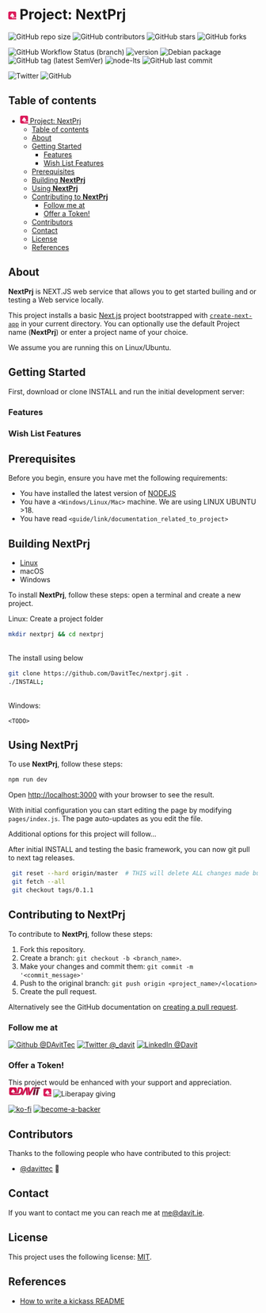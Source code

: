 # [<img src="https://github.com/DavitTec/DavitTec/blob/master/logo/logo.svg" alt="Davit" width="16"/>](https://github.com/DavitTec) Project: NextPrj

<!--- These are examples. See https://shields.io for others or to customize this set of shields. You might want to include dependencies, project status and licence info here --->
![GitHub repo size](https://img.shields.io/github/repo-size/DavitTec/nextprj)
![GitHub contributors](https://img.shields.io/github/contributors/DavitTec/nextprj)
![GitHub stars](https://img.shields.io/github/stars/DavitTec/nextprj?style=social)
![GitHub forks](https://img.shields.io/github/forks/DavitTec/nextprj?style=social)

<!--- Version & Git Hub Pages --->
![GitHub Workflow Status (branch)](https://img.shields.io/github/workflow/status/DavitTec/nextprj/pages%20build%20and%20deployment/gh-pages)
![version](https://img.shields.io/badge/build-0.1.0-green?style=social)
![Debian package](https://img.shields.io/debian/v/bash/unstable?color=red&label=bash&style=social)
![GitHub tag (latest SemVer)](https://img.shields.io/github/v/tag/DavitTec/nextprj?label=version&logo=davit&sort=semver)
![node-lts](https://img.shields.io/node/v/nextprj?color=%23750e35&style=social)
![GitHub last commit](https://img.shields.io/github/last-commit/davittec/nextprj?color=%23750e35&style=social)

<!--- supporters --->
![Twitter](https://img.shields.io/twitter/follow/_davit?style=social)
![GitHub](https://img.shields.io/github/followers/davittec?style=social)

## Table of contents
- [<img src="https://github.com/DavitTec/DavitTec/blob/master/logo/logo.svg" alt="Davit" width="16"/> Project: NextPrj](#-project-nextprj)
  - [Table of contents](#table-of-contents)
  - [About](#about)
  - [Getting Started](#getting-started)
    - [Features](#features)
    - [Wish List Features](#wish-list-features)
  - [Prerequisites](#prerequisites)
  - [Building **NextPrj**](#building-nextprj)
  - [Using **NextPrj**](#using-nextprj)
  - [Contributing to **NextPrj**](#contributing-to-nextprj)
    - [Follow me at](#follow-me-at)
    - [Offer a Token!](#offer-a-token)
  - [Contributors](#contributors)
  - [Contact](#contact)
  - [License](#license)
  - [References](#references)


## About
**NextPrj** is NEXT.JS web service that allows you to get started builing and or testing a Web service locally.

This project installs a basic [Next.js](https://nextjs.org/) project bootstrapped with [`create-next-app`](https://github.com/vercel/next.js/tree/canary/packages/create-next-app) in your current directory. You can optionally use the default Project name (__NextPrj__) or enter a project name of your choice.  

We assume you are running this on Linux/Ubuntu.

## Getting Started
First, download or clone INSTALL and run the initial development server:

### Features
  
### Wish List Features
  
## Prerequisites

Before you begin, ensure you have met the following requirements:
<!--- These are just example requirements. Add, duplicate or remove as required --->
* You have installed the latest version of [NODEJS](https://nodejs.org/en/download/)
* You have a `<Windows/Linux/Mac>` machine. We are using LINUX UBUNTU >18.
* You have read `<guide/link/documentation_related_to_project>`<TODO>

## Building **NextPrj**

  - [Linux](#Linux)
  - macOS
  - Windows
  
To install **NextPrj**, follow these steps:
open a terminal and create a new project. 
  
Linux:
Create a project folder
  
```bash
mkdir nextprj && cd nextprj
  
```

  The install using below
  
```bash
git clone https://github.com/DavitTec/nextprj.git .
./INSTALL;
  
```

Windows:
```
<TODO> 
```
## Using **NextPrj**

To use **NextPrj**, follow these steps:
```bash
npm run dev
```
Open [http://localhost:3000](http://localhost:3000) with your browser to see the result.

With initial configuration you can start editing the page by modifying `pages/index.js`. 
The page auto-updates as you edit the file.

Additional options for this project will follow...
  
  After initial INSTALL and testing the basic framework, you can now git pull to next tag releases.
  
 ```bash
  git reset --hard origin/master  # THIS will delete ALL changes made but restored again in tag 0.1.0 fetch
  git fetch --all
  git checkout tags/0.1.1

  ```
  

## Contributing to **NextPrj**
<!--- If your README is long or you have some specific process or steps you want contributors to follow, consider creating a separate CONTRIBUTING.md file--->
To contribute to **NextPrj**, follow these steps:

1. Fork this repository.
2. Create a branch: `git checkout -b <branch_name>`.
3. Make your changes and commit them: `git commit -m '<commit_message>'`
4. Push to the original branch: `git push origin <project_name>/<location>`
5. Create the pull request.

Alternatively see the GitHub documentation on [creating a pull request](https://help.github.com/en/github/collaborating-with-issues-and-pull-requests/creating-a-pull-request).
  
### Follow me at
<a href="https://github.com/DavitTec/"><img alt="Github @DAvitTec" src="https://img.shields.io/static/v1?logo=github&message=Github&color=black&style=flat-square&label=" /></a> <a href="https://twitter.com/_davit/"><img alt="Twitter @_davit" src="https://img.shields.io/static/v1?logo=twitter&message=Twitter&color=black&style=flat-square&label=" /></a> <a href="https://www.linkedin.com/company/davit/about/"><img alt="LinkedIn @Davit" src="https://img.shields.io/static/v1?logo=linkedin&message=LinkedIn&color=black&style=flat-square&label=&link=https://twitter.com/_davit" /></a>


<!--- FUNDING --->
### Offer a Token!
This project would be enhanced with your support and appreciation. 
<a href="https://davit.ie/"><img border="0" alt="DAVIT" src="https://raw.githubusercontent.com/DavitTec/dotfiles/master/img/DAVIT2.png" height="20"></a>
[<img src="https://github.com/DavitTec/DavitTec/blob/master/logo/logo.svg" alt="Davit" width="16"/>](https://github.com/DavitTec)   ![Liberapay giving](https://img.shields.io/liberapay/gives/DavitTec?color=dc1c5c&label=giving&logo=https%3A%2F%2Fgithub.com%2FDavitTec%2Fdavittec.github.io%2Fblob%2Fmaster%2Fassets%2Fimg%2Ffavicon.svg&style=social)

[![ko-fi](https://ko-fi.com/img/githubbutton_sm.svg)](https://ko-fi.com/DavitTec)
[![become-a-backer](https://opencollective.com/fileit/backers.svg?width=890)](https://opencollective.com/fileit#backers)


## Contributors

Thanks to the following people who have contributed to this project:

* [@davittec](https://github.com/davittec) 📖


## Contact

If you want to contact me you can reach me at me@davit.ie.

## License
<!--- If you're not sure which open license to use see https://choosealicense.com/--->
This project uses the following license: [MIT](https://github.com/DavitTec/nextprj/blob/master/LICENSE).

  
##  References
 * [How to write a kickass README](https://dev.to/scottydocs/how-to-write-a-kickass-readme-5af9)
  
  
